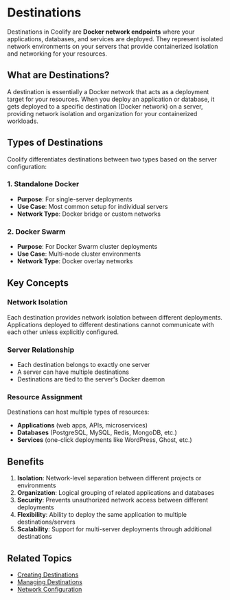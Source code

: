 # Destinations

Destinations in Coolify are **Docker network endpoints** where your applications, databases, and services are deployed. They represent isolated network environments on your servers that provide containerized isolation and networking for your resources.

## What are Destinations?

A destination is essentially a Docker network that acts as a deployment target for your resources. When you deploy an application or database, it gets deployed to a specific destination (Docker network) on a server, providing network isolation and organization for your containerized workloads.

## Types of Destinations

Coolify differentiates destinations between two types based on the server configuration:

### 1. Standalone Docker

- **Purpose**: For single-server deployments
- **Use Case**: Most common setup for individual servers
- **Network Type**: Docker bridge or custom networks

### 2. Docker Swarm

- **Purpose**: For Docker Swarm cluster deployments
- **Use Case**: Multi-node cluster environments
- **Network Type**: Docker overlay networks

## Key Concepts

### Network Isolation

Each destination provides network isolation between different deployments. Applications deployed to different destinations cannot communicate with each other unless explicitly configured.

### Server Relationship

- Each destination belongs to exactly one server
- A server can have multiple destinations
- Destinations are tied to the server's Docker daemon

### Resource Assignment

Destinations can host multiple types of resources:

- **Applications** (web apps, APIs, microservices)
- **Databases** (PostgreSQL, MySQL, Redis, MongoDB, etc.)
- **Services** (one-click deployments like WordPress, Ghost, etc.)

## Benefits

1. **Isolation**: Network-level separation between different projects or environments
2. **Organization**: Logical grouping of related applications and databases
3. **Security**: Prevents unauthorized network access between different deployments
4. **Flexibility**: Ability to deploy the same application to multiple destinations/servers
5. **Scalability**: Support for multi-server deployments through additional destinations

## Related Topics

- [Creating Destinations](./create.md)
- [Managing Destinations](./manage.md)
- [Network Configuration](./networking.md)
